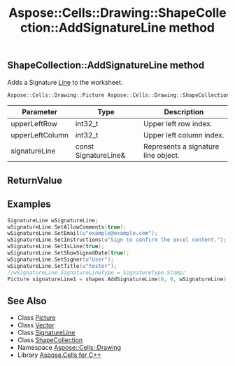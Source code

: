 ﻿---
title: Aspose::Cells::Drawing::ShapeCollection::AddSignatureLine method
linktitle: AddSignatureLine
second_title: Aspose.Cells for C++ API Reference
description: 'Aspose::Cells::Drawing::ShapeCollection::AddSignatureLine method. Adds a Signature Line to the worksheet in C++.'
type: docs
weight: 5300
url: /cpp/aspose.cells.drawing/shapecollection/addsignatureline/
---
## ShapeCollection::AddSignatureLine method


Adds a Signature [Line](../../line/) to the worksheet.

```cpp
Aspose::Cells::Drawing::Picture Aspose::Cells::Drawing::ShapeCollection::AddSignatureLine(int32_t upperLeftRow, int32_t upperLeftColumn, const SignatureLine &signatureLine)
```


| Parameter | Type | Description |
| --- | --- | --- |
| upperLeftRow | int32_t | Upper left row index. |
| upperLeftColumn | int32_t | Upper left column index. |
| signatureLine | const SignatureLine\& | Represents a signature line object. |

## ReturnValue




## Examples


```cpp
SignatureLine wSignatureLine;
wSignatureLine.SetAllowComments(true);
wSignatureLine.SetEmail(u"example@example.com");
wSignatureLine.SetInstructions(u"Sign to confirm the excel content.");
wSignatureLine.SetIsLine(true);
wSignatureLine.SetShowSignedDate(true);
wSignatureLine.SetSigner(u"User");
wSignatureLine.SetTitle(u"tester");
//wSignatureLine.SignatureLineType = SignatureType.Stamp;
Picture signatureLine1 = shapes.AddSignatureLine(0, 0, wSignatureLine);
```

## See Also

* Class [Picture](../../picture/)
* Class [Vector](../../../aspose.cells/vector/)
* Class [SignatureLine](../../signatureline/)
* Class [ShapeCollection](../)
* Namespace [Aspose::Cells::Drawing](../../)
* Library [Aspose.Cells for C++](../../../)
